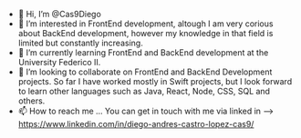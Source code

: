 - 👋 Hi, I’m @Cas9Diego
- 👀 I’m interested in FrontEnd development, altough I am very corious about BackEnd development, however my knowledge in that field is limited but constantly increasing. 
- 🌱 I’m currently learning FrontEnd and BackEnd development at the University Federico II.
- 💞️ I’m looking to collaborate on FrontEnd and BackEnd Development projects. So far I have worked mostly in Swift projects, but I look forward to learn other languages such as Java, React, Node, CSS, SQL and others. 
- 📫 How to reach me ... You can get in touch with me via linked in --> https://www.linkedin.com/in/diego-andres-castro-lopez-cas9/

<!---
Cas9Diego/Cas9Diego is a ✨ special ✨ repository because its `README.md` (this file) appears on your GitHub profile.
You can click the Preview link to take a look at your changes.
--->
